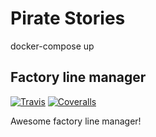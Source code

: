 # Pirate Stories

docker-compose up

## Factory line manager
[![Travis][build-badge]][build]
[![Coveralls][coveralls-badge]][coveralls]

Awesome factory line manager!

[build-badge]: https://img.shields.io/travis/kakoi-to-pirat/piratestories/master.png?style=flat-square
[build]: https://travis-ci.org/kakoi-to-pirat/piratestories

[coveralls-badge]: https://img.shields.io/coveralls/kakoi-to-pirat/piratestories/master.png?style=flat-square
[coveralls]: https://coveralls.io/github/kakoi-to-pirat/piratestories
